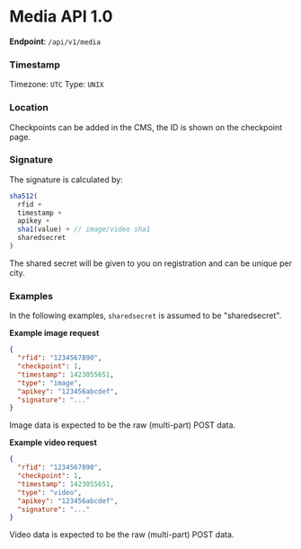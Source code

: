 # Media API 1.0

**Endpoint**: `/api/v1/media`

### Timestamp

Timezone: `UTC` Type: `UNIX`

### Location

Checkpoints can be added in the CMS, the ID is shown on the checkpoint page.

### Signature

The signature is calculated by:
```js
sha512(
  rfid + 
  timestamp + 
  apikey + 
  sha1(value) + // image/video sha1 
  sharedsecret
)
```
The shared secret will be given to you on registration and can be unique per city.

### Examples

In the following examples, `sharedsecret` is assumed to be "sharedsecret".

**Example image request**

```json
{
  "rfid": "1234567890",
  "checkpoint": 1,
  "timestamp": 1423055651,
  "type": "image",
  "apikey": "123456abcdef",
  "signature": "..."
}
```

Image data is expected to be the raw (multi-part) POST data.

**Example video request**

```json
{
  "rfid": "1234567890",
  "checkpoint": 1,
  "timestamp": 1423055651,
  "type": "video",
  "apikey": "123456abcdef",
  "signature": "..."
}
```

Video data is expected to be the raw (multi-part) POST data.